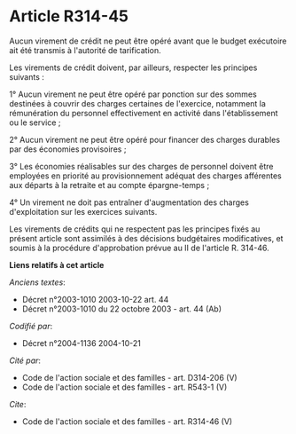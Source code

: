 # Article R314-45

Aucun virement de crédit ne peut être opéré avant que le budget exécutoire ait été transmis à l'autorité de tarification. 

Les virements de crédit doivent, par ailleurs, respecter les principes suivants : 

1° Aucun virement ne peut être opéré par ponction sur des sommes destinées à couvrir des charges certaines de l'exercice,
notamment la rémunération du personnel effectivement en activité dans l'établissement ou le service ; 

2° Aucun virement ne peut être opéré pour financer des charges durables par des économies provisoires ; 

3° Les économies réalisables sur des charges de personnel doivent être employées en priorité au provisionnement adéquat des
charges afférentes aux départs à la retraite et au compte épargne-temps ; 

4° Un virement ne doit pas entraîner d'augmentation des charges d'exploitation sur les exercices suivants. 

Les virements de crédits qui ne respectent pas les principes fixés au présent article sont assimilés à des décisions
budgétaires modificatives, et soumis à la procédure d'approbation prévue au II de l'article R. 314-46.

**Liens relatifs à cet article**

_Anciens textes_:

  - Décret n°2003-1010 2003-10-22 art. 44
  - Décret n°2003-1010 du 22 octobre 2003 - art. 44 (Ab)

_Codifié par_:

  - Décret n°2004-1136 2004-10-21

_Cité par_:

  - Code de l'action sociale et des familles - art. D314-206 (V)
  - Code de l'action sociale et des familles - art. R543-1 (V)

_Cite_:

  - Code de l'action sociale et des familles - art. R314-46 (V)

